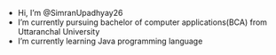 - Hi, I’m @SimranUpadhyay26
-  I’m currently pursuing bachelor of computer applications(BCA) from Uttaranchal University 
-  I’m currently learning Java programming language 

<!---
SimranUpadhyay26/SimranUpadhyay26 is a ✨ special ✨ repository because its `README.md` (this file) appears on your GitHub profile.
You can click the Preview link to take a look at your changes.
--->
